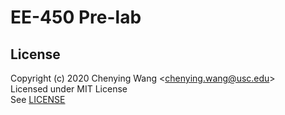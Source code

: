 # EE-450 Pre-lab


## License

Copyright (c) 2020 Chenying Wang \<chenying.wang@usc.edu\> \
Licensed under MIT License \
See [LICENSE](./LICENSE)
